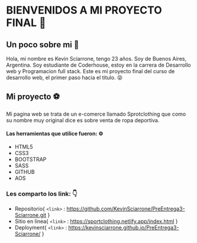 # BIENVENIDOS A MI PROYECTO FINAL  🚀

## Un poco sobre mi    💪
Hola, mi nombre es Kevin Sciarrone, tengo 23 años. Soy de Buenos Aires, Argentina. Soy estudiante de Coderhouse, estoy en la carrera de Desarrollo web y Programacion full stack.
Este es mi proyecto final del curso de desarrollo web, el primer paso hacia el titulo.    😝

## Mi proyecto   ⚽
Mi pagina web se trata de un e-comerce llamado Sprotclothing que como su nombre muy original dice es sobre venta de ropa deportiva. 


#### Las herramientas que utilice fueron: ⚙️
- HTML5
- CSS3
- BOOTSTRAP
- SASS
- GITHUB
- AOS

### Les comparto los link: 👇
- Repositorio{
	`<link>` : https://github.com/KevinSciarrone/PreEntrega3-Sciarrone.git
} 
- Sitio en linea{
	`<link>` : https://sportclothing.netlify.app/index.html
} 
- Deployment{
	`<link>` : https://kevinsciarrone.github.io/PreEntrega3-Sciarrone/
} 


